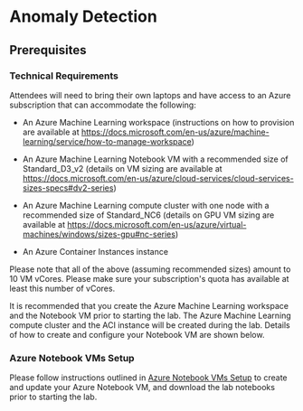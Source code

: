 # Anomaly Detection

## Prerequisites

### Technical Requirements

Attendees will need to bring their own laptops and have access to an Azure subscription that can accommodate the following:

- An Azure Machine Learning workspace (instructions on how to provision are available at https://docs.microsoft.com/en-us/azure/machine-learning/service/how-to-manage-workspace)

- An Azure Machine Learning Notebook VM with a recommended size of Standard_D3_v2 (details on VM sizing are available at https://docs.microsoft.com/en-us/azure/cloud-services/cloud-services-sizes-specs#dv2-series)

- An Azure Machine Learning compute cluster with one node with a recommended size of Standard_NC6 (details on GPU VM sizing are available at https://docs.microsoft.com/en-us/azure/virtual-machines/windows/sizes-gpu#nc-series)

- An Azure Container Instances instance

Please note that all of the above (assuming recommended sizes) amount to 10 VM vCores. Please make sure your subscription's quota has available at least this number of vCores.

It is recommended that you create the Azure Machine Learning workspace and the Notebook VM prior to starting the lab. The Azure Machine Learning compute cluster and the ACI instance will be created during the lab. Details of how to create and configure your Notebook VM are shown below.

### Azure Notebook VMs Setup

Please follow instructions outlined in [Azure Notebook VMs Setup](./azure-notebook-vms-setup) to create and update your Azure Notebook VM, and download the lab notebooks prior to starting the lab.
